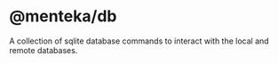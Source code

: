 # @menteka/db

A collection of sqlite database commands to interact with the local and remote databases.
